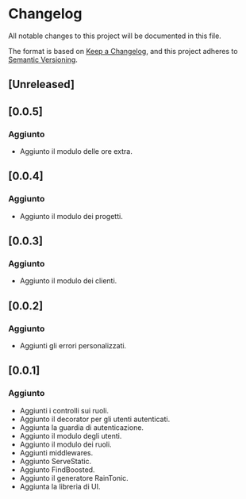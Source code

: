 # Changelog

All notable changes to this project will be documented in this file.

The format is based on [Keep a Changelog](https://keepachangelog.com/en/1.0.0/),
and this project adheres to [Semantic Versioning](https://semver.org/spec/v2.0.0.html).

## [Unreleased]

## [0.0.5]

### Aggiunto 
- Aggiunto il modulo delle ore extra.


## [0.0.4]

### Aggiunto 
- Aggiunto il modulo dei progetti.

## [0.0.3]

### Aggiunto 
- Aggiunto il modulo dei clienti.

## [0.0.2]

### Aggiunto 
- Aggiunti gli errori personalizzati.

## [0.0.1]

### Aggiunto 
- Aggiunti i controlli sui ruoli.
- Aggiunto il decorator per gli utenti autenticati.
- Aggiunta la guardia di autenticazione.
- Aggiunto il modulo degli utenti.
- Aggiunto il modulo dei ruoli.
- Aggiunti middlewares.
- Aggiunto ServeStatic.
- Aggiunto FindBoosted.
- Aggiunto il generatore RainTonic.
- Aggiunta la libreria di UI.